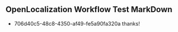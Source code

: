 ## OpenLocalization Workflow Test MarkDown
* 706d40c5-48c8-4350-af49-fe5a90fa320a thanks!

<!--HONumber=Jul16_HO4-->


